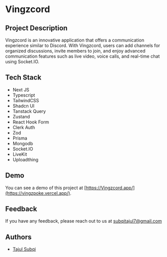 # Vingzcord

## Project Description

Vingzcord is an innovative application that offers a communication experience similar to Discord. With Vingzcord, users can add channels for organized discussions, invite members to join, and enjoy advanced communication features such as live video, voice calls, and real-time chat using Socket.IO.

## Tech Stack

- Next JS
- Typescript
- TailwindCSS
- Shadcn UI
- Tanstack Query
- Zustand
- React Hook Form
- Clerk Auth
- Zod
- Prisma
- Mongodb
- Socket.IO
- LiveKit
- Uploadthing

## Demo

You can see a demo of this project at [https://Vingzcord.app/](https://vingzpoke.vercel.app/).

## Feedback

If you have any feedback, please reach out to us at [subqitajul7@gmail.com](mailto:subqitajul7@gmail.com)

## Authors

- [Tajul Subqi](https://github.com/tajulsubqi)
